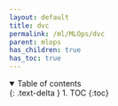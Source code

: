 ```yaml
---
layout: default
title: dvc
permalink: /ml/MLOps/dvc
parent: mlops
has_children: true
has_toc: true
---
```

<details open markdown="block">
  <summary>
    Table of contents
  </summary>
  {: .text-delta }
1. TOC
{:toc}
</details>